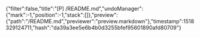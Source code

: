 {"filter":false,"title":"[P] /README.md","undoManager":{"mark":-1,"position":-1,"stack":[]},"preview":{"path":"/README.md","previewer":"preview.markdown"},"timestamp":1518329124711,"hash":"da39a3ee5e6b4b0d3255bfef95601890afd80709"}